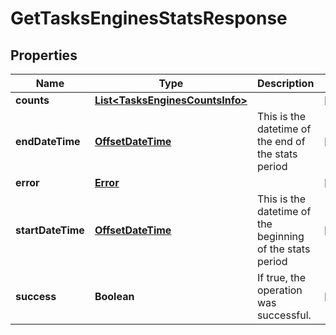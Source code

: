 

# GetTasksEnginesStatsResponse

## Properties

Name | Type | Description | Notes
------------ | ------------- | ------------- | -------------
**counts** | [**List&lt;TasksEnginesCountsInfo&gt;**](TasksEnginesCountsInfo.md) |  |  [optional]
**endDateTime** | [**OffsetDateTime**](OffsetDateTime.md) | This is the datetime of the end of the stats period |  [optional]
**error** | [**Error**](Error.md) |  |  [optional]
**startDateTime** | [**OffsetDateTime**](OffsetDateTime.md) | This is the datetime of the beginning of the stats period |  [optional]
**success** | **Boolean** | If true, the operation was successful. |  [optional]



